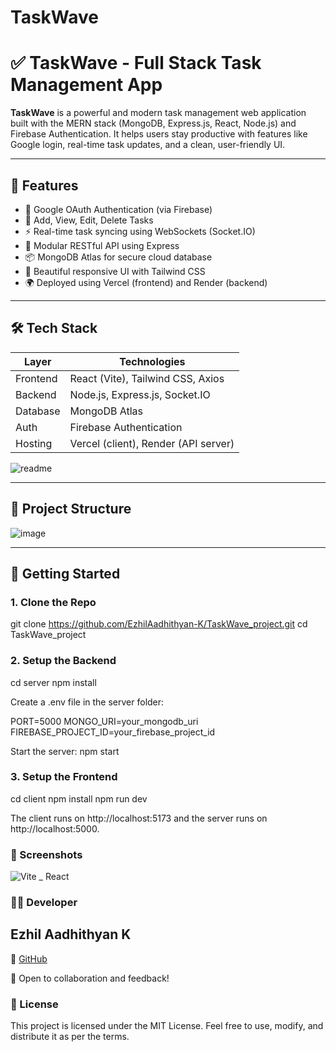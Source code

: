 # TaskWave
# ✅ TaskWave - Full Stack Task Management App

**TaskWave** is a powerful and modern task management web application built with the MERN stack (MongoDB, Express.js, React, Node.js) and Firebase Authentication. It helps users stay productive with features like Google login, real-time task updates, and a clean, user-friendly UI.

---

## 📌 Features

- 🔐 Google OAuth Authentication (via Firebase)
- 🧠 Add, View, Edit, Delete Tasks
- ⚡ Real-time task syncing using WebSockets (Socket.IO)
- 🧩 Modular RESTful API using Express
- 📦 MongoDB Atlas for secure cloud database
- 🎨 Beautiful responsive UI with Tailwind CSS
- 🌍 Deployed using Vercel (frontend) and Render (backend)

---

## 🛠️ Tech Stack

| Layer     | Technologies                         |
|-----------|--------------------------------------|
| Frontend  | React (Vite), Tailwind CSS, Axios    |
| Backend   | Node.js, Express.js, Socket.IO       |
| Database  | MongoDB Atlas                        |
| Auth      | Firebase Authentication              |
| Hosting   | Vercel (client), Render (API server) |
![readme](https://github.com/user-attachments/assets/8e71f9aa-7808-4f68-aa9d-014cb16ed9ea)

---

## 📁 Project Structure
![image](https://github.com/user-attachments/assets/0e4405eb-8399-4ea9-ba48-14f04be206eb)

---

## 🚀 Getting Started

### 1. Clone the Repo

git clone https://github.com/EzhilAadhithyan-K/TaskWave_project.git
cd TaskWave_project

### 2. Setup the Backend
cd server
npm install

Create a .env file in the server folder:

PORT=5000
MONGO_URI=your_mongodb_uri
FIREBASE_PROJECT_ID=your_firebase_project_id


Start the server:
npm start

### 3. Setup the Frontend
cd client
npm install
npm run dev

The client runs on http://localhost:5173 and the server runs on http://localhost:5000.

### 📸 Screenshots
![Vite _ React](https://github.com/user-attachments/assets/657c0524-72aa-458c-b650-f1c3501e2c20)

### 🧑‍💻 Developer

## Ezhil Aadhithyan K
📌 [GitHub](https://github.com/EzhilAadhithyan-K)

📌 Open to collaboration and feedback!



### 📃 License

This project is licensed under the MIT License.
Feel free to use, modify, and distribute it as per the terms.



